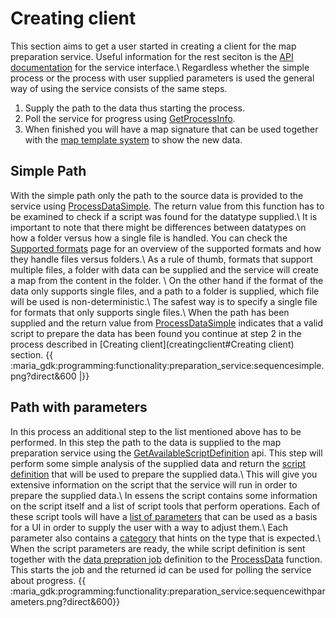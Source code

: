 # Creating client

This section aims to get a user started in creating a client for the map preparation service. Useful information for the rest seciton is the [API documentation](http://support.teleplanglobe.com/MariaGDKDoc/html/1A52F098.htm) for the service interface.\\
Regardless whether the simple process or the process with user supplied parameters is used the general way of using the service consists of the same steps.
 1.  Supply the path to the data thus starting the process.
 2.  Poll the service for progress using [GetProcessInfo](http://support.teleplanglobe.com/MariaGDKDoc/html/77E2D543.htm).
 3.  When finished you will have a map signature that can be used together with the [map template system](maria_gdk/maps/config/templates) to show the new data.
## Simple Path

With the simple path only the path to the source data is provided to the service using [ProcessDataSimple](http://support.teleplanglobe.com/MariaGDKDoc/html/AB174345.htm). The return value from this function has to be examined to check if a script was found for the datatype supplied.\\
It is important to note that there might be differences between datatypes on how a folder versus how a single file is handled. You can check the [Supported formats](maria_gdk/programming/functionality/mappreparation/formats) page for an overview of the supported formats and how they handle files versus folders.\\
As a rule of thumb, formats that support multiple files, a folder with data can be supplied and the service will create a map from the content in the folder. \\
On the other hand if the format of the data only supports single files, and a path to a folder is supplied, which file will be used is non-deterministic.\\
The safest way is to specify a single file for formats that only supports single files.\\
When the path has been supplied and the return value from [ProcessDataSimple](http://support.teleplanglobe.com/MariaGDKDoc/html/AB174345.htm) indicates that a valid script to prepare the data has been found you continue at step 2 in the process described in [Creating client](creatingclient#Creating client) section.
{{ :maria_gdk:programming:functionality:preparation_service:sequencesimple.png?direct&600 |}}
## Path with parameters

In this process an additional step to the list mentioned above has to be performed. In this step the path to the data is supplied to the map preparation service using the [GetAvailableScriptDefinition](http://support.teleplanglobe.com/MariaGDKDoc/html/649DAB97.htm) api. This step will perform some simple analysis of the supplied data and return the [script definition](http://support.teleplanglobe.com/MariaGDKDoc/html/1A87EA1A.htm) that will be used to prepare the supplied data.\\
This will give you extensive information on the script that the service will run in order to prepare the supplied data.\\
In essens the script contains some information on the script itself and a list of script tools that perform operations. Each of these script tools will have a [list of parameters](http://support.teleplanglobe.com/MariaGDKDoc/html/9B7D552F.htm) that can be used as a basis for a UI in order to supply the user with a way to adjust them.\\
Each parameter also contains a [category](http://support.teleplanglobe.com/MariaGDKDoc/html/EE553971.htm) that hints on the type that is expected.\\
When the script parameters are ready, the while script definition is sent together with the [data prepration job](http://support.teleplanglobe.com/MariaGDKDoc/html/F3C6381D.htm) definition to the [ProcessData](http://support.teleplanglobe.com/MariaGDKDoc/html/192672CC.htm) function. This starts the job and the returned id can be used for polling the service about progress.
{{ :maria_gdk:programming:functionality:preparation_service:sequencewithparameters.png?direct&600}}
